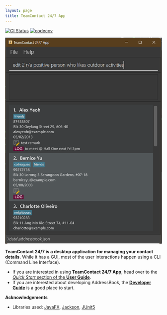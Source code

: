 ```yaml
---
layout: page
title: TeamContact 24/7 App
---
```


[![CI Status](https://github.com/AY2122S2-TIC4002-F18-5/tp2/workflows/Java%20CI/badge.svg)](https://github.com/AY2122S2-TIC4002-F18-5/tp2/actions)
[![codecov](https://codecov.io/gh/AY2122S2-TIC4002-F18-5/tp2/branch/master/graph/badge.svg?token=O32DE4NYXX)](https://codecov.io/gh/AY2122S2-TIC4002-F18-5/tp2)

![Ui](images/Ui.png)

**TeamContact 24/7 is a desktop application for managing your contact details.** While it has a GUI, most of the user interactions happen using a CLI (Command Line Interface).

* If you are interested in using **TeamContact 24/7 App**, head over to the [_Quick Start_ section of the **User Guide**](UserGuide.html#quick-start).
* If you are interested about developing AddressBook, the [**Developer Guide**](DeveloperGuide.html) is a good place to start.


**Acknowledgements**

* Libraries used: [JavaFX](https://openjfx.io/), [Jackson](https://github.com/FasterXML/jackson), [JUnit5](https://github.com/junit-team/junit5)
